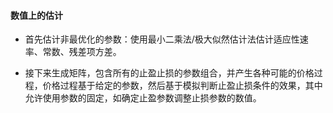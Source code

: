 #### 数值上的估计

- 首先估计非最优化的参数：使用最小二乘法/极大似然估计法估计适应性速率、常数、残差项方差。

- 接下来生成矩阵，包含所有的止盈止损的参数组合，并产生各种可能的价格过程，价格过程基于给定的参数，然后基于模拟判断止盈止损条件的效果，其中允许使用参数的固定，如确定止盈参数调整止损参数的数值。